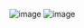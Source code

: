 ![image](https://user-images.githubusercontent.com/104163459/199957808-dd567dcc-8c7b-439c-bb03-9b8baab68f61.png)
![image](https://user-images.githubusercontent.com/104163459/199957336-af7c561b-a33d-4d28-be76-27932c4ccfc9.png)

